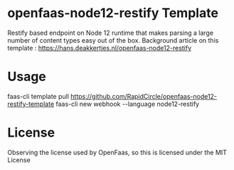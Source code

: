 # openfaas-node12-restify Template
Restify based endpoint on Node 12 runtime that makes parsing a large number of content types easy out of the box.
Background article on this template : https://hans.deakkertjes.nl/openfaas-node12-restify

# Usage
faas-cli template pull https://github.com/RapidCircle/openfaas-node12-restify-template
faas-cli new webhook --language node12-restify

# License
Observing the license used by OpenFaas, so this is licensed under the MIT License